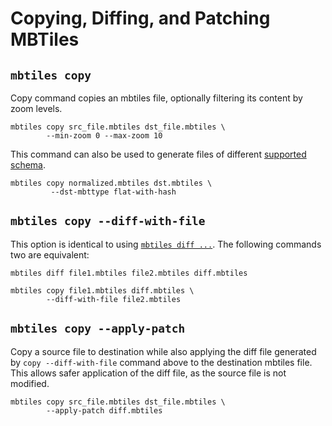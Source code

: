 # Copying, Diffing, and Patching MBTiles

## `mbtiles copy`

Copy command copies an mbtiles file, optionally filtering its content by zoom levels.

```shell
mbtiles copy src_file.mbtiles dst_file.mbtiles \
        --min-zoom 0 --max-zoom 10
```

This command can also be used to generate files of different [supported schema](mbtiles-schema.md).

```shell
mbtiles copy normalized.mbtiles dst.mbtiles \
         --dst-mbttype flat-with-hash
```

## `mbtiles copy --diff-with-file`

This option is identical to using [`mbtiles diff ...`](mbtiles-diff.md). The following commands two are equivalent:

```shell
mbtiles diff file1.mbtiles file2.mbtiles diff.mbtiles

mbtiles copy file1.mbtiles diff.mbtiles \
        --diff-with-file file2.mbtiles
```

## `mbtiles copy --apply-patch`

Copy a source file to destination while also applying the diff file generated by `copy --diff-with-file` command above to the destination mbtiles file. This allows safer application of the diff file, as the source file is not modified.

```shell
mbtiles copy src_file.mbtiles dst_file.mbtiles \
        --apply-patch diff.mbtiles
```
